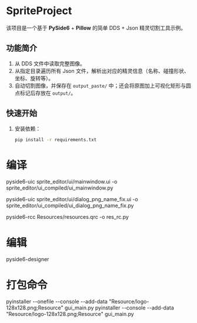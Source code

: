 # SpriteProject

该项目是一个基于 **PySide6** + **Pillow** 的简单 DDS + Json 精灵切割工具示例。

## 功能简介
1. 从 DDS 文件中读取完整图像。
2. 从指定目录遍历所有 Json 文件，解析出对应的精灵信息（名称、碰撞形状、坐标、旋转等）。
3. 自动切割图像，并保存在 `output_paste/` 中；还会将原图加上可视化矩形与圆点标记后存放在 `output/`。

## 快速开始

1. 安装依赖：
   ```bash
   pip install -r requirements.txt


# 编译
pyside6-uic sprite_editor/ui/mainwindow.ui -o sprite_editor/ui_compiled/ui_mainwindow.py

pyside6-uic sprite_editor/ui/dialog_png_name_fix.ui -o sprite_editor/ui_compiled/ui_dialog_png_name_fix.py

pyside6-rcc Resources/resources.qrc -o res_rc.py

# 编辑
pyside6-designer

# 打包命令
pyinstaller --onefile --console --add-data "Resource/logo-128x128.png;Resource" gui_main.py
pyinstaller --console --add-data "Resource/logo-128x128.png;Resource" gui_main.py
